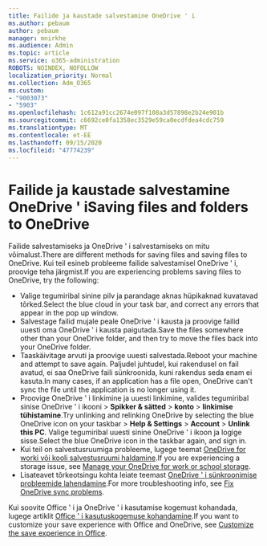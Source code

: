 ```yaml
---
title: Failide ja kaustade salvestamine OneDrive ' i
ms.author: pebaum
author: pebaum
manager: mnirkhe
ms.audience: Admin
ms.topic: article
ms.service: o365-administration
ROBOTS: NOINDEX, NOFOLLOW
localization_priority: Normal
ms.collection: Adm_O365
ms.custom:
- "9003073"
- "5903"
ms.openlocfilehash: 1c612a91cc2674e097f108a3d57898e2b24e901b
ms.sourcegitcommit: c6692ce0fa1358ec3529e59ca0ecdfdea4cdc759
ms.translationtype: MT
ms.contentlocale: et-EE
ms.lasthandoff: 09/15/2020
ms.locfileid: "47774239"
---
```

# <a name="saving-files-and-folders-to-onedrive"></a><span data-ttu-id="a1aa0-102">Failide ja kaustade salvestamine OneDrive ' i</span><span class="sxs-lookup"><span data-stu-id="a1aa0-102">Saving files and folders to OneDrive</span></span>

<span data-ttu-id="a1aa0-103">Failide salvestamiseks ja OneDrive ' i salvestamiseks on mitu võimalust.</span><span class="sxs-lookup"><span data-stu-id="a1aa0-103">There are different methods for saving files and saving files to OneDrive.</span></span> <span data-ttu-id="a1aa0-104">Kui teil esineb probleeme failide salvestamisel OneDrive ' i, proovige teha järgmist.</span><span class="sxs-lookup"><span data-stu-id="a1aa0-104">If you are experiencing problems saving files to OneDrive, try the following:</span></span>

- <span data-ttu-id="a1aa0-105">Valige tegumiribal sinine pilv ja parandage aknas hüpikaknad kuvatavad tõrked.</span><span class="sxs-lookup"><span data-stu-id="a1aa0-105">Select the blue cloud in your task bar, and correct any errors that appear in the pop up window.</span></span>
- <span data-ttu-id="a1aa0-106">Salvestage failid mujale peale OneDrive ' i kausta ja proovige failid uuesti oma OneDrive ' i kausta paigutada.</span><span class="sxs-lookup"><span data-stu-id="a1aa0-106">Save the files somewhere other than your OneDrive folder, and then try to move the files back into your OneDrive folder.</span></span>
- <span data-ttu-id="a1aa0-107">Taaskäivitage arvuti ja proovige uuesti salvestada.</span><span class="sxs-lookup"><span data-stu-id="a1aa0-107">Reboot your machine and attempt to save again.</span></span> <span data-ttu-id="a1aa0-108">Paljudel juhtudel, kui rakendusel on fail avatud, ei saa OneDrive faili sünkroonida, kuni rakendus seda enam ei kasuta.</span><span class="sxs-lookup"><span data-stu-id="a1aa0-108">In many cases, if an application has a file open, OneDrive can't sync the file until the application is no longer using it.</span></span>    
- <span data-ttu-id="a1aa0-109">Proovige OneDrive ' i linkimine ja uuesti linkimine, valides tegumiribal sinise OneDrive ' i ikooni > **Spikker & sätted**  >  **konto**  >  **linkimise tühistamine**.</span><span class="sxs-lookup"><span data-stu-id="a1aa0-109">Try unlinking and relinking OneDrive by selecting the blue OneDrive icon on your taskbar > **Help & Settings** > **Account** > **Unlink this PC**.</span></span> <span data-ttu-id="a1aa0-110">Valige tegumiribal uuesti sinine OneDrive ' i ikoon ja logige sisse.</span><span class="sxs-lookup"><span data-stu-id="a1aa0-110">Select the blue OneDrive icon in the taskbar again, and sign in.</span></span>
- <span data-ttu-id="a1aa0-111">Kui teil on salvestusruumiga probleeme, lugege teemat [OneDrive for worki või kooli salvestusruumi haldamine](https://support.microsoft.com/office/manage-your-onedrive-for-work-or-school-storage-31519161-059c-4764-b6f8-f5cd29f7fe68).</span><span class="sxs-lookup"><span data-stu-id="a1aa0-111">If you are experiencing a storage issue, see [Manage your OneDrive for work or school storage](https://support.microsoft.com/office/manage-your-onedrive-for-work-or-school-storage-31519161-059c-4764-b6f8-f5cd29f7fe68).</span></span>
- <span data-ttu-id="a1aa0-112">Lisateavet tõrkeotsingu kohta leiate teemast [OneDrive ' i sünkroonimise probleemide lahendamine](https://docs.microsoft.com/alchemyinsights/fix-onedrive-sync-issues).</span><span class="sxs-lookup"><span data-stu-id="a1aa0-112">For more troubleshooting info, see [Fix OneDrive sync problems](https://docs.microsoft.com/alchemyinsights/fix-onedrive-sync-issues).</span></span>  

<span data-ttu-id="a1aa0-113">Kui soovite Office ' i ja OneDrive ' i kasutamise kogemust kohandada, lugege artiklit [Office ' i kasutuskogemuse kohandamine](https://support.microsoft.com/office/customize-the-save-experience-in-office-786200a7-f5f2-4d26-a3ae-b78c60dd5d3b).</span><span class="sxs-lookup"><span data-stu-id="a1aa0-113">If you want to customize your save experience with Office and OneDrive, see [Customize the save experience in Office](https://support.microsoft.com/office/customize-the-save-experience-in-office-786200a7-f5f2-4d26-a3ae-b78c60dd5d3b).</span></span>
